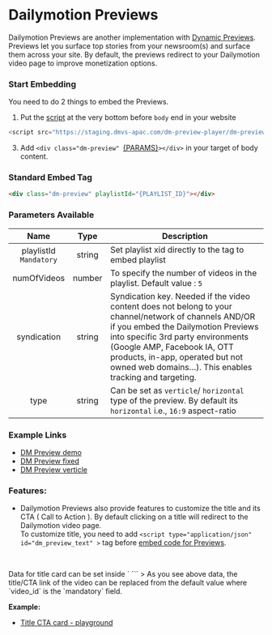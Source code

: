 # Dailymotion Previews

Dailymotion Previews are another implementation with [Dynamic Previews](https://www.canva.com/design/DAEGDbSibZE/cvoKs-MEOdq3paAehFLkbQ/view?website#4:l-equipe-case). Previews let you surface top stories from your newsroom(s) and surface them across your site. By default, the previews redirect to your Dailymotion video page to improve monetization options. 

### Start Embedding

You need to do 2 things to embed the Previews.

1. Put the [script](https://staging.dmvs-apac.com/dm-preview-player/dm-preview.js) at the very bottom before `body` end in your website
```js
<script src="https://staging.dmvs-apac.com/dm-preview-player/dm-preview.js"></script>
```
3. Add `<div class="dm-preview" `[{PARAMS}](#parameters-available)`></div>` in your target of body content.


### Standard Embed Tag

```html
<div class="dm-preview" playlistId="{PLAYLIST_ID}"></div>
```

### Parameters Available

| Name | Type | Description |
| :---: | :---: | --- |
| playlistId <br /> `Mandatory` | string | Set playlist xid directly to the tag to embed playlist|
| numOfVideos | number | To specify the number of videos in the playlist. Default value : `5` |
| syndication | string | Syndication key. Needed if the video content does not belong to your channel/network of channels AND/OR if you embed the Dailymotion Previews into specific 3rd party environments (Google AMP, Facebook IA, OTT products, in-app, operated but not owned web domains…). This enables tracking and targeting. |
| type | string | Can be set as `verticle`/ `horizontal` type of the preview. By default its `horizontal` i.e., `16:9` aspect-ratio |

### Example Links
- [DM Preview demo](https://dmvs-apac.github.io/dynamic-preview/examples/dm_preview_player/basic/index.html)
- [DM Preview fixed](https://dmvs-apac.github.io/dynamic-preview/examples/dm_preview_player/basic/index_fixed.html)
- [DM Preview verticle](https://dmvs-apac.github.io/dynamic-preview/examples/dm_preview_player/basic/index_verticle.html)

### Features:

- Dailymotion Previews also provide features to customize the title and its CTA ( Call to Action ). By default clicking on a title will redirect to the Dailymotion video page.  
To customize title, you need to add `<script type="application/json" id="dm_preview_text" >` tag before [embed code for Previews](https://dmvs-apac.github.io/dynamic-preview/player#start-embedding).
<p>&nbsp;</p>
Data for title card can be set inside `<script type="application/json">` as `JSON` format.
<p>&nbsp;</p>
  Here is an example.
```html
<script type="application/json" id="dm_preview_text">
    {
        "title_card": [
            {
                "video_id": "x847mil",
                "text": "Custome title for rahul gandhi"
            },
            {
                "video_id": "x82qaiq",
                "link": "https://www.example.com/customelink"
            }
        ]
    }
</script>
```
> As you see above data, the title/CTA link of the video can be replaced from the default value where `video_id` is the `mandatory` field.

**Example:**
- [Title CTA card - playground](https://dmvs-apac.github.io/dynamic-preview/examples/dm_preview_player/title_card/index.html)
